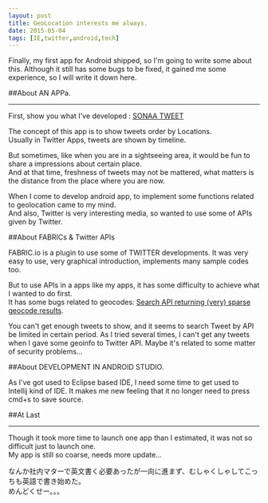 ```yaml
---
layout: post
title: GeoLocation interests me always.
date: 2015-05-04
tags: [IE,twitter,android,tech]
---
```


Finally, my first app for Android shipped, so I'm going to write some about this.
Although it still has some bugs to be fixed, it gained me some experience, so I will write it down here.

##About AN APPa.  
***

First, show you what I've developed : [SONAA TWEET](https://play.google.com/store/apps/details?id=com.sonaatweet.koya.sonaa)
  
The concept of this app is to show tweets order by Locations.  
Usually in Twitter Apps, tweets are shown by timeline.  
  
But sometimes, like when you are in a sightseeing area, it would be fun to share a impressions about certain place.  
And at that time, freshness of tweets may not be mattered, what matters is the distance from the place where you are now.
  
When I come to develop android app, to implement some functions related to geolocation came to my mind.  
And also, Twitter is very interesting media, so wanted to use some of APIs given by Twitter. 
    

##About FABRICs & Twitter APIs
  
FABRIC.io is a plugin to use some of TWITTER developments. 
It was very easy to use, very graphical introduction, implements many sample codes too. 
  
But to use APIs in a apps like my apps, it has some difficulty to achieve what I wanted to do first.  
It has some bugs related to geocodes: [Search API returning (very) sparse geocode results](https://twittercommunity.com/t/search-api-returning-very-sparse-geocode-results/27998).  
  
You can't get enough tweets to show, and it seems to search Tweet by API be limited in certain period.
As I tried several times, I can't get any tweets when I gave some geoinfo to Twitter API.
Maybe it's related to some matter of security problems...

##About DEVELOPMENT IN ANDROID STUDIO.

As I've got used to Eclipse based IDE, I need some time to get used to Intellij kind of IDE.
It makes me new feeling that it no longer need to press cmd+s to save source.  
  
##At Last  
***
    
Though it took more time to launch one app than I estimated, it was not so difficult just to launch one.  
My app is still so coarse, needs more update...  
  
  
なんか社内マターで英文書く必要あったが一向に進まず、むしゃくしゃしてこっちも英語で書き始めた。  
めんどくせー。。。
